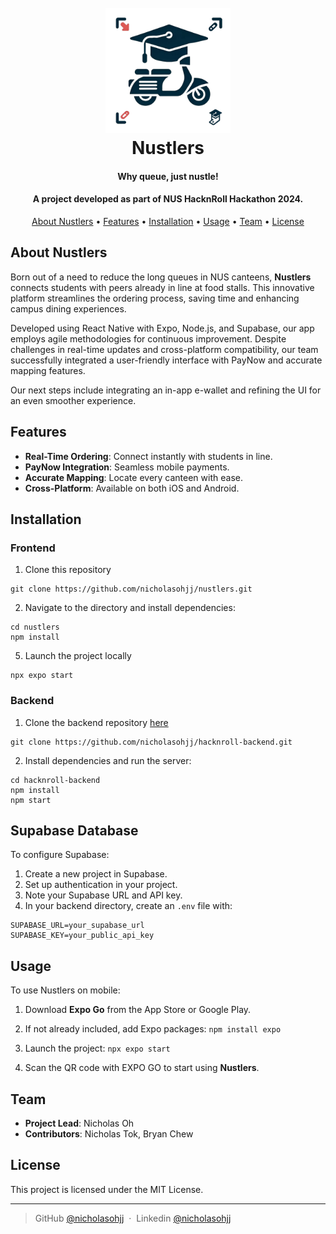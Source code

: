 ﻿
<h1 align="center">
  <br>
  <a href="https://offcharge.netlify.app/"><img src=assets/icon.png alt="Nustlers" width="200"></a>
  <br>
    Nustlers
  <br>
</h1>
<h4 align="center">Why queue, just nustle!</h4>
<h4 align="center">A project developed as part of NUS HacknRoll Hackathon 2024.</h4>

<p align="center">
  <a href="#about">About Nustlers</a> •
  <a href="#features">Features</a> •
  <a href="#installation">Installation</a> •
  <a href="#usage">Usage</a> •
  <a href="#team">Team</a> •
  <a href="#license">License</a>
</p>

## About Nustlers
Born out of a need to reduce the long queues in NUS canteens, **Nustlers** connects students with peers already in line at food stalls. This innovative platform streamlines the ordering process, saving time and enhancing campus dining experiences.

Developed using React Native with Expo, Node.js, and Supabase, our app employs agile methodologies for continuous improvement. Despite challenges in real-time updates and cross-platform compatibility, our team successfully integrated a user-friendly interface with PayNow and accurate mapping features.

Our next steps include integrating an in-app e-wallet and refining the UI for an even smoother experience.

## Features
* **Real-Time Ordering**: Connect instantly with students in line.
* **PayNow Integration**: Seamless mobile payments.
* **Accurate Mapping**: Locate every canteen with ease.
* **Cross-Platform**: Available on both iOS and Android.

## Installation

### Frontend

1. Clone this repository
 ``` 
git clone https://github.com/nicholasohjj/nustlers.git
```
2. Navigate to the directory and install dependencies:
```
cd nustlers
npm install
```
5. Launch the project locally
```
npx expo start
```

### Backend
1. Clone the backend repository [here](https://github.com/nicholasohjj/hacknroll-backend)
 ``` 
git clone https://github.com/nicholasohjj/hacknroll-backend.git
```
2. Install dependencies and run the server:
```
cd hacknroll-backend
npm install
npm start
```

## Supabase Database
To configure Supabase:
1.  Create a new project in Supabase.
2. Set up authentication in your project.
3.  Note your Supabase URL and API key.
4.  In your backend directory, create an `.env` file with:

```
SUPABASE_URL=your_supabase_url
SUPABASE_KEY=your_public_api_key
```

## Usage
To use Nustlers on mobile:
1.  Download **Expo Go** from the App Store or Google Play.
2.  If not already included, add Expo packages:
``` npm install expo ```

3. Launch the project:
```npx expo start```
4. Scan the QR code with EXPO GO to start using **Nustlers**.

## Team

* **Project Lead**: Nicholas Oh
* **Contributors**: Nicholas Tok, Bryan Chew

## License
This project is licensed under the MIT License.

---

> GitHub [@nicholasohjj](https://github.com/nicholasohjj) &nbsp;&middot;&nbsp;
> Linkedin [@nicholasohjj](https://www.linkedin.com/in/nicholasohjj)





